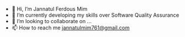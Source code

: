 - 👋 Hi, I’m Jannatul Ferdous Mim
- 🌱 I’m currently developing my skills over Software Quality Assurance
- 💞️ I’m looking to collaborate on ...
- 📫 How to reach me jannatulmim761@gmail.com

